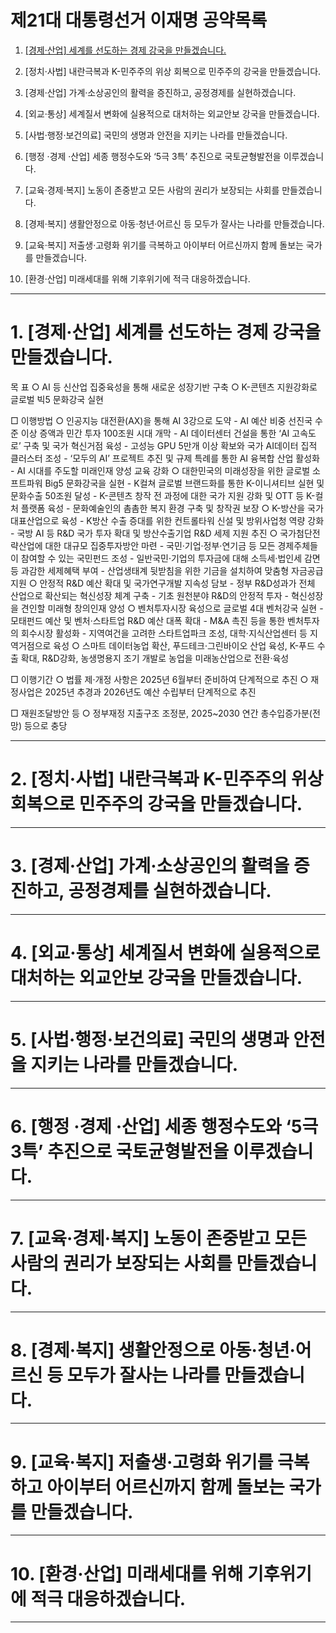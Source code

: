 # 제21대 대통령선거 이재명 공약목록

1. [[경제·산업] 세계를 선도하는 경제 강국을 만들겠습니다.]()

2. [정치·사법] 내란극복과 K-민주주의 위상 회복으로 민주주의 강국을 만들겠습니다.

3. [경제·산업] 가계·소상공인의 활력을 증진하고, 공정경제를 실현하겠습니다.

4. [외교·통상] 세계질서 변화에 실용적으로 대처하는 외교안보 강국을 만들겠습니다.

5. [사법·행정·보건의료] 국민의 생명과 안전을 지키는 나라를 만들겠습니다.

6. [행정 ·경제 ·산업] 세종 행정수도와 ‘5극 3특’ 추진으로 국토균형발전을 이루겠습니다.

7. [교육·경제·복지] 노동이 존중받고 모든 사람의 권리가 보장되는 사회를 만들겠습니다.

8. [경제·복지] 생활안정으로 아동·청년·어르신 등 모두가 잘사는 나라를 만들겠습니다.

9. [교육·복지] 저출생·고령화 위기를 극복하고 아이부터 어르신까지 함께 돌보는 국가를 만들겠습니다.

10. [환경·산업] 미래세대를 위해 기후위기에 적극 대응하겠습니다.

<hr />


# 1. [경제·산업] 세계를 선도하는 경제 강국을 만들겠습니다.
목 표
  ○ AI 등 신산업 집중육성을 통해 새로운 성장기반 구축
  ○ K-콘텐츠 지원강화로 글로벌 빅5 문화강국 실현

□ 이행방법
  ○ 인공지능 대전환(AX)을 통해 AI 3강으로 도약
    - AI 예산 비중 선진국 수준 이상 증액과 민간 투자 100조원 시대 개막
    - AI 데이터센터 건설을 통한 ‘AI 고속도로’ 구축 및 국가 혁신거점 육성
    - 고성능 GPU 5만개 이상 확보와 국가 AI데이터 집적 클러스터 조성
    - ‘모두의 AI’ 프로젝트 추진 및 규제 특례를 통한 AI 융복합 산업 활성화
    - AI 시대를 주도할 미래인재 양성 교육 강화
  ○ 대한민국의 미래성장을 위한 글로벌 소프트파워 Big5 문화강국을 실현
    - K컬쳐 글로벌 브랜드화를 통한 K-이니셔티브 실현 및 문화수출 50조원 달성
    - K-콘텐츠 창작 전 과정에 대한 국가 지원 강화 및 OTT 등 K-컬처 플랫폼 육성
    - 문화예술인의 촘촘한 복지 환경 구축 및 창작권 보장
  ○ K-방산을 국가대표산업으로 육성
    - K방산 수출 증대를 위한 컨트롤타워 신설 및 방위사업청 역량 강화
    - 국방 AI 등 R&D 국가 투자 확대 및 방산수출기업 R&D 세제 지원 추진
  ○ 국가첨단전략산업에 대한 대규모 집중투자방안 마련
    - 국민·기업·정부·연기금 등 모든 경제주체들이 참여할 수 있는 국민펀드 조성
    - 일반국민·기업의 투자금에 대해 소득세·법인세 감면 등 과감한 세제혜택 부여
    - 산업생태계 뒷받침을 위한 기금을 설치하여 맞춤형 자금공급 지원
  ○ 안정적 R&D 예산 확대 및 국가연구개발 지속성 담보
    - 정부 R&D성과가 전체 산업으로 확산되는 혁신성장 체계 구축
    - 기초 원천분야 R&D의 안정적 투자
    - 혁신성장을 견인할 미래형 창의인재 양성
  ○ 벤처투자시장 육성으로 글로벌 4대 벤처강국 실현
    - 모태펀드 예산 및 벤처·스타트업 R&D 예산 대폭 확대
    - M&A 촉진 등을 통한 벤처투자의 회수시장 활성화
    - 지역여건을 고려한 스타트업파크 조성, 대학·지식산업센터 등 지역거점으로 육성
  ○ 스마트 데이터농업 확산, 푸드테크·그린바이오 산업 육성, K-푸드 수출 확대, R&D강화, 농생명용지 조기 개발로 농업을 미래농산업으로 전환·육성

□ 이행기간
  ○ 법률 제·개정 사항은 2025년 6월부터 준비하여 단계적으로 추진
  ○ 재정사업은 2025년 추경과 2026년도 예산 수립부터 단계적으로 추진

□ 재원조달방안 등
  ○ 정부재정 지출구조 조정분, 2025~2030 연간 총수입증가분(전망) 등으로 충당


<hr />

# 2. [정치·사법] 내란극복과 K-민주주의 위상 회복으로 민주주의 강국을 만들겠습니다.

<hr />

# 3. [경제·산업] 가계·소상공인의 활력을 증진하고, 공정경제를 실현하겠습니다.

<hr />

# 4. [외교·통상] 세계질서 변화에 실용적으로 대처하는 외교안보 강국을 만들겠습니다.

<hr />

# 5. [사법·행정·보건의료] 국민의 생명과 안전을 지키는 나라를 만들겠습니다.

<hr />

# 6. [행정 ·경제 ·산업] 세종 행정수도와 ‘5극 3특’ 추진으로 국토균형발전을 이루겠습니다.

<hr />

# 7. [교육·경제·복지] 노동이 존중받고 모든 사람의 권리가 보장되는 사회를 만들겠습니다.

<hr />

# 8. [경제·복지] 생활안정으로 아동·청년·어르신 등 모두가 잘사는 나라를 만들겠습니다.

<hr />

# 9. [교육·복지] 저출생·고령화 위기를 극복하고 아이부터 어르신까지 함께 돌보는 국가를 만들겠습니다.

<hr />

# 10. [환경·산업] 미래세대를 위해 기후위기에 적극 대응하겠습니다.


<hr />
